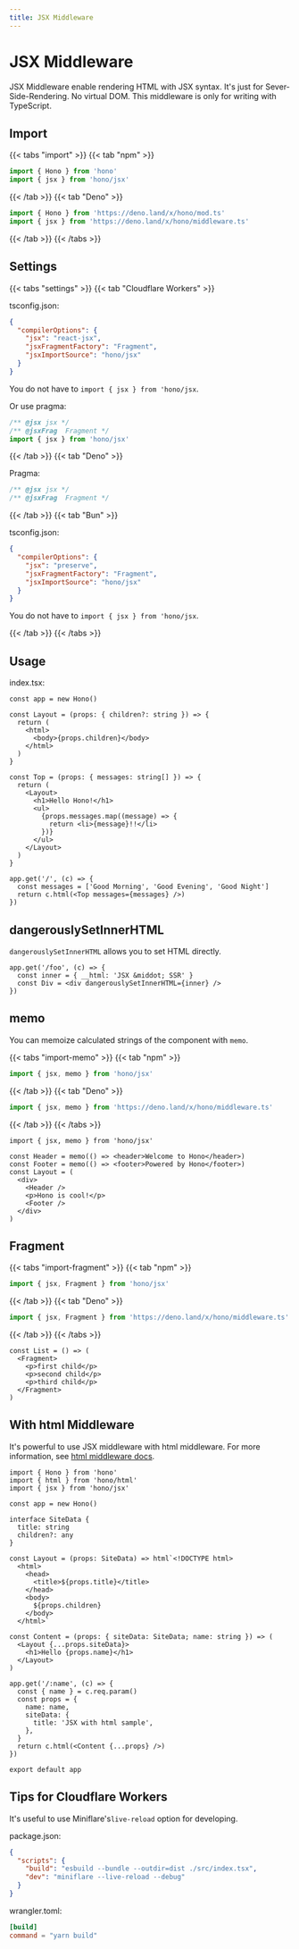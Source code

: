 ```yaml
---
title: JSX Middleware
---
```


# JSX Middleware

JSX Middleware enable rendering HTML with JSX syntax.
It's just for Sever-Side-Rendering. No virtual DOM.
This middleware is only for writing with TypeScript.

## Import

{{< tabs "import" >}}
{{< tab "npm" >}}

```ts
import { Hono } from 'hono'
import { jsx } from 'hono/jsx'
```

{{< /tab >}}
{{< tab "Deno" >}}

```ts
import { Hono } from 'https://deno.land/x/hono/mod.ts'
import { jsx } from 'https://deno.land/x/hono/middleware.ts'
```

{{< /tab >}}
{{< /tabs >}}

## Settings

{{< tabs "settings" >}}
{{< tab "Cloudflare Workers" >}}

tsconfig.json:

```json
{
  "compilerOptions": {
    "jsx": "react-jsx",
    "jsxFragmentFactory": "Fragment",
    "jsxImportSource": "hono/jsx"
  }
}
```

You do not have to `import { jsx } from 'hono/jsx`.

Or use pragma:

```ts
/** @jsx jsx */
/** @jsxFrag  Fragment */
import { jsx } from 'hono/jsx'
```

{{< /tab >}}
{{< tab "Deno" >}}

Pragma:

```ts
/** @jsx jsx */
/** @jsxFrag  Fragment */
```

{{< /tab >}}
{{< tab "Bun" >}}

tsconfig.json:

```json
{
  "compilerOptions": {
    "jsx": "preserve",
    "jsxFragmentFactory": "Fragment",
    "jsxImportSource": "hono/jsx"
  }
}
```

You do not have to `import { jsx } from 'hono/jsx`.

{{< /tab >}}
{{< /tabs >}}

## Usage

index.tsx:

```tsx
const app = new Hono()

const Layout = (props: { children?: string }) => {
  return (
    <html>
      <body>{props.children}</body>
    </html>
  )
}

const Top = (props: { messages: string[] }) => {
  return (
    <Layout>
      <h1>Hello Hono!</h1>
      <ul>
        {props.messages.map((message) => {
          return <li>{message}!!</li>
        })}
      </ul>
    </Layout>
  )
}

app.get('/', (c) => {
  const messages = ['Good Morning', 'Good Evening', 'Good Night']
  return c.html(<Top messages={messages} />)
})
```

## dangerouslySetInnerHTML

`dangerouslySetInnerHTML` allows you to set HTML directly.

```tsx
app.get('/foo', (c) => {
  const inner = { __html: 'JSX &middot; SSR' }
  const Div = <div dangerouslySetInnerHTML={inner} />
})
```

## memo

You can memoize calculated strings of the component with `memo`.

{{< tabs "import-memo" >}}
{{< tab "npm" >}}

```ts
import { jsx, memo } from 'hono/jsx'
```

{{< /tab >}}
{{< tab "Deno" >}}

```ts
import { jsx, memo } from 'https://deno.land/x/hono/middleware.ts'
```

{{< /tab >}}
{{< /tabs >}}

```tsx
import { jsx, memo } from 'hono/jsx'

const Header = memo(() => <header>Welcome to Hono</header>)
const Footer = memo(() => <footer>Powered by Hono</footer>)
const Layout = (
  <div>
    <Header />
    <p>Hono is cool!</p>
    <Footer />
  </div>
)
```

## Fragment

{{< tabs "import-fragment" >}}
{{< tab "npm" >}}

```ts
import { jsx, Fragment } from 'hono/jsx'
```

{{< /tab >}}
{{< tab "Deno" >}}

```ts
import { jsx, Fragment } from 'https://deno.land/x/hono/middleware.ts'
```

{{< /tab >}}
{{< /tabs >}}

```tsx
const List = () => (
  <Fragment>
    <p>first child</p>
    <p>second child</p>
    <p>third child</p>
  </Fragment>
)
```

## With html Middleware

It's powerful to use JSX middleware with html middleware.
For more information, see [html middleware docs](/docs/builtin-middleware/html).

```tsx
import { Hono } from 'hono'
import { html } from 'hono/html'
import { jsx } from 'hono/jsx'

const app = new Hono()

interface SiteData {
  title: string
  children?: any
}

const Layout = (props: SiteData) => html`<!DOCTYPE html>
  <html>
    <head>
      <title>${props.title}</title>
    </head>
    <body>
      ${props.children}
    </body>
  </html>`

const Content = (props: { siteData: SiteData; name: string }) => (
  <Layout {...props.siteData}>
    <h1>Hello {props.name}</h1>
  </Layout>
)

app.get('/:name', (c) => {
  const { name } = c.req.param()
  const props = {
    name: name,
    siteData: {
      title: 'JSX with html sample',
    },
  }
  return c.html(<Content {...props} />)
})

export default app
```

## Tips for Cloudflare Workers

It's useful to use Miniflare's`live-reload` option for developing.

package.json:

```json
{
  "scripts": {
    "build": "esbuild --bundle --outdir=dist ./src/index.tsx",
    "dev": "miniflare --live-reload --debug"
  }
}
```

wrangler.toml:

```toml
[build]
command = "yarn build"
```
